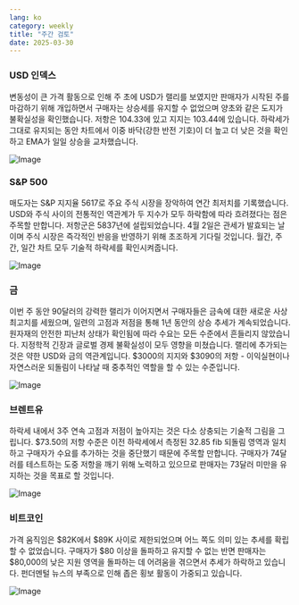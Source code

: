 ```yaml
---
lang: ko
category: weekly
title: "주간 검토"
date: 2025-03-30
---
```


### USD 인덱스

변동성이 큰 가격 활동으로 인해 주 초에 USD가 랠리를 보였지만 판매자가 시작된 주를 마감하기 위해 개입하면서 구매자는 상승세를 유지할 수 없었으며 양초와 같은 도지가 불확실성을 확인했습니다. 저항은 104.33에 있고 지지는 103.44에 있습니다. 하락세가 그대로 유지되는 동안 차트에서 이중 바닥(강한 반전 기호)이 더 높고 더 낮은 것을 확인하고 EMA가 일일 상승을 교차했습니다.

![Image](https://markleighedu.github.io/img/Mar-2025/30-Mar-2025/usdindex.jpg)

### S&P 500

매도자는 S&P 지지율 5617로 주요 주식 시장을 장악하여 연간 최저치를 기록했습니다. USD와 주식 사이의 전통적인 역관계가 두 지수가 모두 하락함에 따라 흐려졌다는 점은 주목할 만합니다. 저항군은 5837년에 설립되었습니다. 4월 2일은 관세가 발효되는 날이며 주식 시장은 즉각적인 반응을 반영하기 위해 초조하게 기다릴 것입니다. 월간, 주간, 일간 차트 모두 기술적 하락세를 확인시켜줍니다.

![Image](https://markleighedu.github.io/img/Mar-2025/30-Mar-2025/sp500.jpg)

### 금

이번 주 동안 90달러의 강력한 랠리가 이어지면서 구매자들은 금속에 대한 새로운 사상 최고치를 세웠으며, 일련의 고점과 저점을 통해 1년 동안의 상승 추세가 계속되었습니다. 원자재의 안전한 피난처 상태가 확인됨에 따라 수요는 모든 수준에서 흔들리지 않았습니다. 지정학적 긴장과 글로벌 경제 불확실성이 모두 영향을 미쳤습니다. 랠리에 추가되는 것은 약한 USD와 금의 역관계입니다. $3000의 지지와 $3090의 저항 - 이익실현이나 자연스러운 되돌림이 나타날 때 중추적인 역할을 할 수 있는 수준입니다. 

![Image](https://markleighedu.github.io/img/Mar-2025/30-Mar-2025/gold.jpg)

### 브렌트유

하락세 내에서 3주 연속 고점과 저점이 높아지는 것은 다소 상충되는 기술적 그림을 그립니다. $73.50의 저항 수준은 이전 하락세에서 측정된 32.85 fib 되돌림 영역과 일치하고 구매자가 수요를 추가하는 것을 중단했기 때문에 주목할 만합니다. 구매자가 74달러를 테스트하는 도중 저항을 깨기 위해 노력하고 있으므로 판매자는 73달러 미만을 유지하는 것을 목표로 할 것입니다. 

![Image](https://markleighedu.github.io/img/Mar-2025/30-Mar-2025/brentoil.jpg)

### 비트코인

가격 움직임은 $82K에서 $89K 사이로 제한되었으며 어느 쪽도 의미 있는 추세를 확립할 수 없었습니다. 구매자가 $80 이상을 돌파하고 유지할 수 없는 반면 판매자는 $80,000의 낮은 지원 영역을 돌파하는 데 어려움을 겪으면서 추세가 하락하고 있습니다. 펀더멘털 뉴스의 부족으로 인해 좁은 횡보 활동이 가중되고 있습니다.

![Image](https://markleighedu.github.io/img/Mar-2025/30-Mar-2025/bitcoin.jpg)

